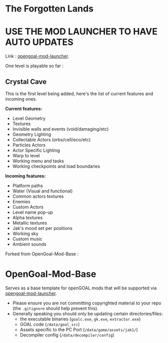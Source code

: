 # The Forgotten Lands

# USE THE MOD LAUNCHER TO HAVE AUTO UPDATES
Link : [opengoal-mod-launcher](https://opengoal-unofficial-mods.github.io/download.html).

One level is playable so far :

## Crystal Cave
This is the first level being added, here's the list of current features and incoming ones.

**Current features:**
 - Level Geometry
 - Textures
 - Invisible walls and events (void/damaging/etc)
 - Geometry Lighting
 - Collectable Actors (orbs/cell/eco/etc)
 - Particles Actors
 - Actor Specific Lighting
 - Warp to level
 - Working menu and tasks
 - Working checkpoints and load boundaries

**Incoming features:**
- Platform paths 
- Water (Visual and functional)
- Common actors textures
- Enemies
- Custom Actors
- Level name pop-up
- Alpha textures
- Metallic textures
- Jak's mood set per positions
- Working sky
- Custom music
- Ambient sounds

Forked from OpenGoal-Mod-Base :
# OpenGoal-Mod-Base
Serves as a base template for openGOAL mods that will be supported via [opengoal-mod-launcher](https://opengoal-unofficial-mods.github.io/download.html).

- Please ensure you are not committing copyrighted material to your repo (the `.gitignore` should help prevent this). 
- Generally speaking you should only be updating certain directories/files:
  - the executable binaries (`goalc.exe`, `gk.exe`, `extractor.exe`)
  - GOAL code (`/data/goal_src`)
  - Assets specific to the PC Port (`/data/game/assets/jak1/`)
  - Decompiler config (`/data/decompiler/config`)

